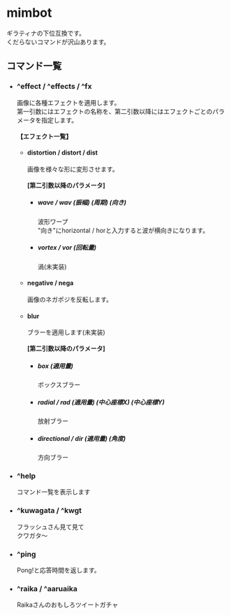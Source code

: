 # mimbot
ギラティナの下位互換です。  
くだらないコマンドが沢山あります。  

## コマンド一覧

- ### ^effect / ^effects / ^fx  
    画像に各種エフェクトを適用します。  
    第一引数にはエフェクトの名称を、第二引数以降にはエフェクトごとのパラメータを指定します。  
    <br/>
    **【エフェクト一覧】**  
    - #### distortion / distort / dist  
        画像を様々な形に変形させます。  
        <br/>
        **[第二引数以降のパラメータ]**  
        - ##### wave / wav (振幅) (周期) (向き)  
            波形ワープ  
            "向き"にhorizontal / horと入力すると波が横向きになります。  
        - ##### vortex / vor (回転量)  
            渦(未実装)

    - #### negative / nega  
        画像のネガポジを反転します。  
        
    - #### blur  
        ブラーを適用します(未実装)  
        <br/>
        **[第二引数以降のパラメータ]**  
        - ##### box (適用量)  
            ボックスブラー  
        - ##### radial / rad (適用量) (中心座標X) (中心座標Y)  
            放射ブラー  
        - ##### directional / dir (適用量) (角度)  
            方向ブラー  
        

- ### ^help  
    コマンド一覧を表示します
    
- ### ^kuwagata / ^kwgt
    フラッシュさん見て見て  
    クワガタ～

- ### ^ping  
    Pong!と応答時間を返します。

- ### ^raika / ^aaruaika  
    Raikaさんのおもしろツイートガチャ
